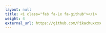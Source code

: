 ```yaml
---
layout: null
title: <i class="fab fa-1x fa-github"></i>
weight: 4
external_url: https://github.com/Pikachuxxxx
---
```

